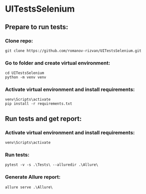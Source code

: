 # UITestsSelenium

## Prepare to run tests:

### Clone repo:

```commandline
git clone https://github.com/romanov-rizvan/UITestsSelenium.git
```

### Go to folder and create virtual environment:
```commandline
cd UITestsSelenium
python -m venv venv
```

### Activate virtual environment and install requirements:
```commandline
venv\Scripts\activate
pip install -r requirements.txt
```

## Run tests and get report:
### Activate virtual environment and install requirements:
```commandline
venv\Scripts\activate
```
### Run tests:
```commandline
pytest -v -s .\Tests\ --alluredir .\Allure\
```
### Generate Allure report:
```commandline
allure serve .\Allure\
```
